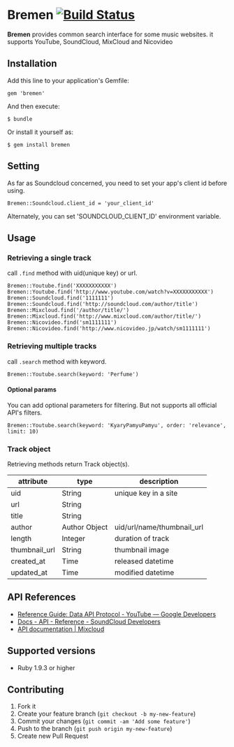 # Bremen [![Build Status](https://travis-ci.org/itzki/bremen.png)](https://travis-ci.org/itzki/bremen)

**Bremen** provides common search interface for some music websites. it supports YouTube, SoundCloud, MixCloud and Nicovideo

## Installation

Add this line to your application's Gemfile:

    gem 'bremen'

And then execute:

    $ bundle

Or install it yourself as:

    $ gem install bremen

## Setting

As far as Soundcloud concerned, you need to set your app's client id before using.

    Bremen::Soundcloud.client_id = 'your_client_id'

Alternately, you can set 'SOUNDCLOUD_CLIENT_ID' environment variable.

## Usage

### Retrieving a single track

call `.find` method with uid(unique key) or url.

    Bremen::Youtube.find('XXXXXXXXXXX')
    Bremen::Youtube.find('http://www.youtube.com/watch?v=XXXXXXXXXXX')
    Bremen::Soundcloud.find('1111111')
    Bremen::Soundcloud.find('http://soundcloud.com/author/title')
    Bremen::Mixcloud.find('/author/title/')
    Bremen::Mixcloud.find('http://www.mixcloud.com/author/title/')
    Bremen::Nicovideo.find('sm1111111')
    Bremen::Nicovideo.find('http://www.nicovideo.jp/watch/sm1111111')

### Retrieving multiple tracks

call `.search` method with keyword.

    Bremen::Youtube.search(keyword: 'Perfume')

#### Optional params

You can add optional parameters for filtering. But not supports all official API's filters.

    Bremen::Youtube.search(keyword: 'KyaryPamyuPamyu', order: 'relevance', limit: 10)

### Track object

Retrieving methods return Track object(s).

attribute    |type         |description               |
-------------|-------------|--------------------------|
uid          |String       |unique key in a site      |
url          |String       |                          |
title        |String       |                          |
author       |Author Object|uid/url/name/thumbnail_url|
length       |Integer      |duration of track         |
thumbnail_url|String       |thumbnail image           |
created_at   |Time         |released datetime         |
updated_at   |Time         |modified datetime         |

## API References

- [Reference Guide: Data API Protocol - YouTube — Google Developers](https://developers.google.com/youtube/2.0/reference#Searching_for_videos)
- [Docs - API - Reference - SoundCloud Developers](http://developers.soundcloud.com/docs/api/reference#tracks)
- [API documentation | Mixcloud](http://www.mixcloud.com/developers/documentation/#search)

## Supported versions

- Ruby 1.9.3 or higher

## Contributing

1. Fork it
2. Create your feature branch (`git checkout -b my-new-feature`)
3. Commit your changes (`git commit -am 'Add some feature'`)
4. Push to the branch (`git push origin my-new-feature`)
5. Create new Pull Request
